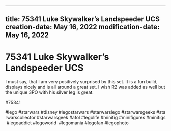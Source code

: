 ----
title: 75341 Luke Skywalker’s Landspeeder UCS
creation-date: May 16, 2022
modification-date: May 16, 2022
----

# 75341 Luke Skywalker’s Landspeeder UCS

I must say, that I am very positively surprised by this set. It is a fun build, displays nicely and is all around a great set. 
I wish R2 was added as well but the unique 3PO with his silver leg is great. 

#75341 
 
 
 
#lego #starwars #disney #legostarwars #starwarslego #starwarsgeeks #starwarscollector #starwarsgeek #afol #legolife #minifig #minifigures #minifigs #legoaddict #legoworld  #legomania #legofan #legophoto 

